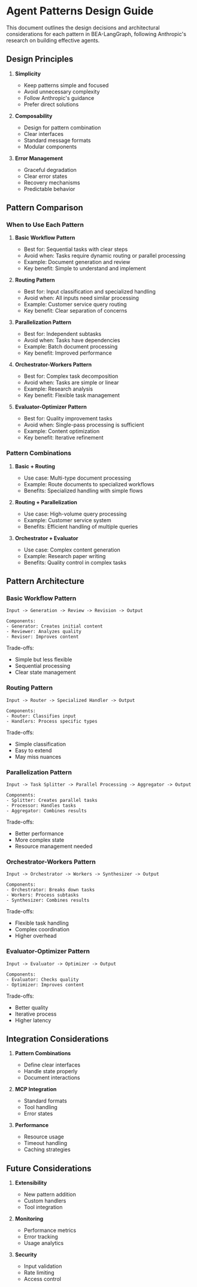 # Agent Patterns Design Guide

This document outlines the design decisions and architectural considerations for each pattern in BEA-LangGraph, following Anthropic's research on building effective agents.

## Design Principles

1. **Simplicity**
   - Keep patterns simple and focused
   - Avoid unnecessary complexity
   - Follow Anthropic's guidance
   - Prefer direct solutions

2. **Composability**
   - Design for pattern combination
   - Clear interfaces
   - Standard message formats
   - Modular components

3. **Error Management**
   - Graceful degradation
   - Clear error states
   - Recovery mechanisms
   - Predictable behavior

## Pattern Comparison

### When to Use Each Pattern

1. **Basic Workflow Pattern**
   - Best for: Sequential tasks with clear steps
   - Avoid when: Tasks require dynamic routing or parallel processing
   - Example: Document generation and review
   - Key benefit: Simple to understand and implement

2. **Routing Pattern**
   - Best for: Input classification and specialized handling
   - Avoid when: All inputs need similar processing
   - Example: Customer service query routing
   - Key benefit: Clear separation of concerns

3. **Parallelization Pattern**
   - Best for: Independent subtasks
   - Avoid when: Tasks have dependencies
   - Example: Batch document processing
   - Key benefit: Improved performance

4. **Orchestrator-Workers Pattern**
   - Best for: Complex task decomposition
   - Avoid when: Tasks are simple or linear
   - Example: Research analysis
   - Key benefit: Flexible task management

5. **Evaluator-Optimizer Pattern**
   - Best for: Quality improvement tasks
   - Avoid when: Single-pass processing is sufficient
   - Example: Content optimization
   - Key benefit: Iterative refinement

### Pattern Combinations

1. **Basic + Routing**
   - Use case: Multi-type document processing
   - Example: Route documents to specialized workflows
   - Benefits: Specialized handling with simple flows

2. **Routing + Parallelization**
   - Use case: High-volume query processing
   - Example: Customer service system
   - Benefits: Efficient handling of multiple queries

3. **Orchestrator + Evaluator**
   - Use case: Complex content generation
   - Example: Research paper writing
   - Benefits: Quality control in complex tasks

## Pattern Architecture

### Basic Workflow Pattern

```
Input -> Generation -> Review -> Revision -> Output

Components:
- Generator: Creates initial content
- Reviewer: Analyzes quality
- Reviser: Improves content
```

Trade-offs:
- Simple but less flexible
- Sequential processing
- Clear state management

### Routing Pattern

```
Input -> Router -> Specialized Handler -> Output

Components:
- Router: Classifies input
- Handlers: Process specific types
```

Trade-offs:
- Simple classification
- Easy to extend
- May miss nuances

### Parallelization Pattern

```
Input -> Task Splitter -> Parallel Processing -> Aggregator -> Output

Components:
- Splitter: Creates parallel tasks
- Processor: Handles tasks
- Aggregator: Combines results
```

Trade-offs:
- Better performance
- More complex state
- Resource management needed

### Orchestrator-Workers Pattern

```
Input -> Orchestrator -> Workers -> Synthesizer -> Output

Components:
- Orchestrator: Breaks down tasks
- Workers: Process subtasks
- Synthesizer: Combines results
```

Trade-offs:
- Flexible task handling
- Complex coordination
- Higher overhead

### Evaluator-Optimizer Pattern

```
Input -> Evaluator -> Optimizer -> Output

Components:
- Evaluator: Checks quality
- Optimizer: Improves content
```

Trade-offs:
- Better quality
- Iterative process
- Higher latency

## Integration Considerations

1. **Pattern Combinations**
   - Define clear interfaces
   - Handle state properly
   - Document interactions

2. **MCP Integration**
   - Standard formats
   - Tool handling
   - Error states

3. **Performance**
   - Resource usage
   - Timeout handling
   - Caching strategies

## Future Considerations

1. **Extensibility**
   - New pattern addition
   - Custom handlers
   - Tool integration

2. **Monitoring**
   - Performance metrics
   - Error tracking
   - Usage analytics

3. **Security**
   - Input validation
   - Rate limiting
   - Access control
